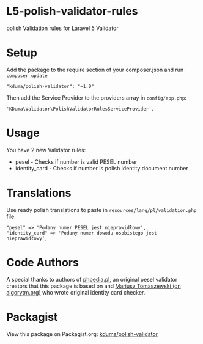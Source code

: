 # L5-polish-validator-rules
polish Validation rules for Laravel 5 Validator

# Setup
Add the package to the require section of your composer.json and run `composer update`

    "kduma/polish-validator": "~1.0"

Then add the Service Provider to the providers array in `config/app.php`:

    'KDuma\Validator\PolishValidatorRulesServiceProvider',


# Usage
You have 2 new Validator rules:

- pesel - Checks if number is valid PESEL number
- identity_card - Checks if number is polish identity document number

# Translations
Use ready polish translations to paste in `resources/lang/pl/validation.php` file:

	"pesel" => 'Podany numer PESEL jest nieprawidłowy',
	"identity_card" => 'Podany numer dowodu osobistego jest nieprawidłowy',
	

# Code Authors

A special thanks to authors of [phpedia.pl](http://phpedia.pl/wiki/Walidacja_numeru_PESEL), an original pesel validator creators that this package is based on
and [Mariusz Tomaszewski (on algorytm.org)](http://www.algorytm.org/numery-identyfikacyjne/numer-dowodu-osobistego/do-php.html) who wrote original identity card checker.

# Packagist
View this package on Packagist.org: [kduma/polish-validator](https://packagist.org/packages/kduma/polish-validator)